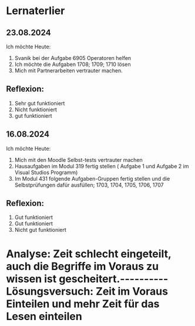# Lernaterlier

## 23.08.2024

Ich möchte Heute:
1. Svanik bei der Aufgabe 6905 Operatoren helfen
2. Ich möchte die Aufgaben 1708; 1709; 1710 lösen
3. Mich mit Partnerarbeiten vertrauter machen.

## Reflexion:
1. Sehr gut funktioniert
2. Nicht funktioniert
3. gut funktioniert


## 16.08.2024

Ich möchte Heute:
1. Mich mit den Moodle Selbst-tests vertrauter machen
2. Hausaufgaben im Modul 319 fertig stellen ( Aufgabe 1 und Aufgabe 2 im Visual Studios Programm)
3. Im Modul 431 folgende Aufgaben-Gruppen fertig stellen und die Selbstprüfungen dafür ausfüllen; 1703, 1704, 1705, 1706, 1707


## Reflexion: 
1. Gut funktioniert
2. Gut funktioniert
3. Nicht gut funktioniert 
# Analyse: Zeit schlecht eingeteilt, auch die Begriffe im Voraus zu wissen ist gescheitert.----------Lösungsversuch: Zeit im Voraus Einteilen und mehr Zeit für das Lesen einteilen
